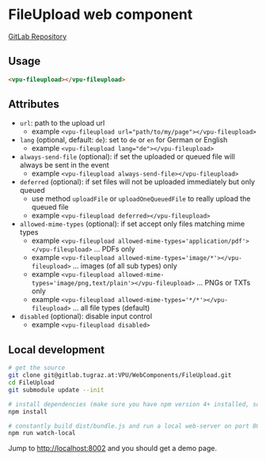 # FileUpload web component

[GitLab Repository](https://gitlab.tugraz.at/VPU/WebComponents/FileUpload)

## Usage

```html
<vpu-fileupload></vpu-fileupload>
```

## Attributes

- `url`: path to the upload url
    - example `<vpu-fileupload url="path/to/my/page"></vpu-fileupload>`
- `lang` (optional, default: `de`): set to `de` or `en` for German or English
    - example `<vpu-fileupload lang="de"></vpu-fileupload>`
- `always-send-file` (optional): if set the uploaded or queued file will always be sent in the event
    - example `<vpu-fileupload always-send-file></vpu-fileupload>`
- `deferred` (optional): if set files will not be uploaded immediately but only queued
    - use method `uploadFile` or `uploadOneQueuedFile` to really upload the queued file  
    - example `<vpu-fileupload deferred></vpu-fileupload>`
- `allowed-mime-types` (optional): if set accept only files matching mime types
    - example `<vpu-fileupload allowed-mime-types='application/pdf'></vpu-fileupload>` ... PDFs only
    - example `<vpu-fileupload allowed-mime-types='image/*'></vpu-fileupload>` ... images (of all sub types) only
    - example `<vpu-fileupload allowed-mime-types='image/png,text/plain'></vpu-fileupload>` ... PNGs or TXTs only
    - example `<vpu-fileupload allowed-mime-types='*/*'></vpu-fileupload>` ... all file types (default)
- `disabled` (optional): disable input control
    - example `<vpu-fileupload disabled>`

## Local development

```bash
# get the source
git clone git@gitlab.tugraz.at:VPU/WebComponents/FileUpload.git
cd FileUpload
git submodule update --init

# install dependencies (make sure you have npm version 4+ installed, so symlinks to the git submodules are created automatically)
npm install

# constantly build dist/bundle.js and run a local web-server on port 8002 
npm run watch-local
```

Jump to <http://localhost:8002> and you should get a demo page.
